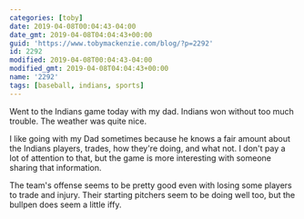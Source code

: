 ```yaml
---
categories: [toby]
date: 2019-04-08T00:04:43-04:00
date_gmt: 2019-04-08T04:04:43+00:00
guid: 'https://www.tobymackenzie.com/blog/?p=2292'
id: 2292
modified: 2019-04-08T00:04:43-04:00
modified_gmt: 2019-04-08T04:04:43+00:00
name: '2292'
tags: [baseball, indians, sports]
---
```


Went to the Indians game today with my dad.<!--more-->  Indians won without too much trouble.  The weather was quite nice.

I like going with my Dad sometimes because he knows a fair amount about the Indians players, trades, how they're doing, and what not.  I don't pay a lot of attention to that, but the game is more interesting with someone sharing that information.

The team's offense seems to be pretty good even with losing some players to trade and injury.  Their starting pitchers seem to be doing well too, but the bullpen does seem a little iffy.
